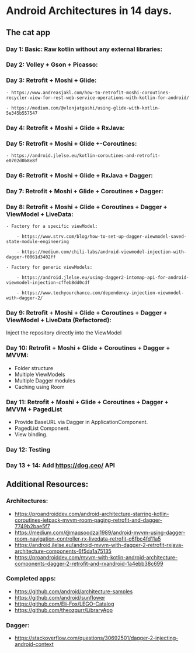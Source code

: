 # Android Architectures in 14 days.

## The cat app

### Day 1: Basic: Raw kotlin without any external libraries:

### Day 2: Volley + Gson + Picasso:

### Day 3: Retrofit + Moshi + Glide:

    - https://www.andreasjakl.com/how-to-retrofit-moshi-coroutines-recycler-view-for-rest-web-service-operations-with-kotlin-for-android/

    - https://medium.com/@vlonjatgashi/using-glide-with-kotlin-5e345b557547

### Day 4: Retrofit + Moshi + Glide + RxJava:

### Day 5: Retrofit + Moshi + Glide +-Coroutines:

    - https://android.jlelse.eu/kotlin-coroutines-and-retrofit-e0702d0b8e8f

### Day 6: Retrofit + Moshi + Glide + RxJava + Dagger:

### Day 7: Retrofit + Moshi + Glide + Coroutines + Dagger:

### Day 8: Retrofit + Moshi + Glide + Coroutines + Dagger + ViewModel + LiveData:

    - Factory for a specific viewModel: 

        - https://www.strv.com/blog/how-to-set-up-dagger-viewmodel-saved-state-module-engineering

        - https://medium.com/chili-labs/android-viewmodel-injection-with-dagger-f0061d3402ff 

    - Factory for generic viewModels: 

        - https://android.jlelse.eu/using-dagger2-intomap-api-for-android-viewmodel-injection-cffeb8dd0cdf

        - https://www.techyourchance.com/dependency-injection-viewmodel-with-dagger-2/

### Day 9: Retrofit + Moshi + Glide + Coroutines + Dagger + ViewModel + LiveData (Refactored):

Inject the repository directly into the ViewModel


### Day 10: Retrofit + Moshi + Glide + Coroutines + Dagger + MVVM:

- Folder structure
- Multiple ViewModels
- Multiple Dagger modules
- Caching using Room

### Day 11: Retrofit + Moshi + Glide + Coroutines + Dagger + MVVM + PagedList

- Provide BaseURL via Dagger in ApplicationComponent.
- PagedList Component.
- View binding.

### Day 12: Testing

### Day 13 + 14: Add https://dog.ceo/ API

## Additional Resources:

### Architectures:

- https://proandroiddev.com/android-architecture-starring-kotlin-coroutines-jetpack-mvvm-room-paging-retrofit-and-dagger-7749b2bae5f7
- https://medium.com/@maqsoodzai1989/android-mvvm-using-dagger-room-navigation-controller-rx-livedata-retrofit-c6fbc4fd11a5
- https://android.jlelse.eu/android-mvvm-with-dagger-2-retrofit-rxjava-architecture-components-6f5da1a75135
- https://proandroiddev.com/mvvm-with-kotlin-android-architecture-components-dagger-2-retrofit-and-rxandroid-1a4ebb38c699

### Completed apps:

- https://github.com/android/architecture-samples
- https://github.com/android/sunflower
- https://github.com/Eli-Fox/LEGO-Catalog
- https://github.com/theozgurr/LibraryApp

### Dagger:

- https://stackoverflow.com/questions/30692501/dagger-2-injecting-android-context
